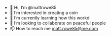 - 👋 Hi, I’m @mattrowe85
- 👀 I’m interested in creating a coin
- 🌱 I’m currently learning how this workd
- 💞️ I’m looking to collaborate on peaceful people
- 📫 How to reach me matt.rowe85@me.com

<!---
mattrowe85/mattrowe85 is a ✨ special ✨ repository because its `README.md` (this file) appears on your GitHub profile.
You can click the Preview link to take a look at your changes.
--->
